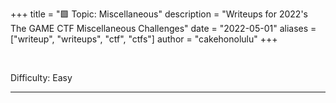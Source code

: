 +++
title = "🟩 Topic: Miscellaneous"
description = "Writeups for 2022's The GAME CTF Miscellaneous Challenges"
date = "2022-05-01"
aliases = ["writeup", "writeups", "ctf", "ctfs"]
author = "cakehonolulu"
+++

<br>

Difficulty: Easy

<hr>
